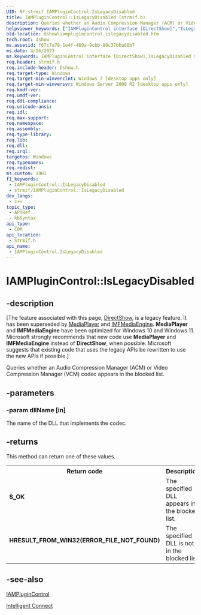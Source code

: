 ```yaml
---
UID: NF:strmif.IAMPluginControl.IsLegacyDisabled
title: IAMPluginControl::IsLegacyDisabled (strmif.h)
description: Queries whether an Audio Compression Manager (ACM) or Video Compression Manager (VCM) codec appears in the blocked list.
helpviewer_keywords: ["IAMPluginControl interface [DirectShow]","IsLegacyDisabled method","IAMPluginControl.IsLegacyDisabled","IAMPluginControl::IsLegacyDisabled","IsLegacyDisabled","IsLegacyDisabled method [DirectShow]","IsLegacyDisabled method [DirectShow]","IAMPluginControl interface","dshow.iamplugincontrol_islegacydisabled","strmif/IAMPluginControl::IsLegacyDisabled"]
old-location: dshow\iamplugincontrol_islegacydisabled.htm
tech.root: dshow
ms.assetid: f67c7a78-1e4f-469a-9cbb-80c37bba80b7
ms.date: 4/26/2023
ms.keywords: IAMPluginControl interface [DirectShow],IsLegacyDisabled method, IAMPluginControl.IsLegacyDisabled, IAMPluginControl::IsLegacyDisabled, IsLegacyDisabled, IsLegacyDisabled method [DirectShow], IsLegacyDisabled method [DirectShow],IAMPluginControl interface, dshow.iamplugincontrol_islegacydisabled, strmif/IAMPluginControl::IsLegacyDisabled
req.header: strmif.h
req.include-header: Dshow.h
req.target-type: Windows
req.target-min-winverclnt: Windows 7 [desktop apps only]
req.target-min-winversvr: Windows Server 2008 R2 [desktop apps only]
req.kmdf-ver: 
req.umdf-ver: 
req.ddi-compliance: 
req.unicode-ansi: 
req.idl: 
req.max-support: 
req.namespace: 
req.assembly: 
req.type-library: 
req.lib: 
req.dll: 
req.irql: 
targetos: Windows
req.typenames: 
req.redist: 
ms.custom: 19H1
f1_keywords:
 - IAMPluginControl::IsLegacyDisabled
 - strmif/IAMPluginControl::IsLegacyDisabled
dev_langs:
 - c++
topic_type:
 - APIRef
 - kbSyntax
api_type:
 - COM
api_location:
 - Strmif.h
api_name:
 - IAMPluginControl.IsLegacyDisabled
---
```


# IAMPluginControl::IsLegacyDisabled


## -description

\[The feature associated with this page, [DirectShow](/windows/win32/directshow/directshow), is a legacy feature. It has been superseded by [MediaPlayer](/uwp/api/Windows.Media.Playback.MediaPlayer) and [IMFMediaEngine](/windows/win32/api/mfmediaengine/nn-mfmediaengine-imfmediaengine). **MediaPlayer** and **IMFMediaEngine** have been optimized for Windows 10 and Windows 11. Microsoft strongly recommends that new code use **MediaPlayer** and **IMFMediaEngine** instead of **DirectShow**, when possible. Microsoft suggests that existing code that uses the legacy APIs be rewritten to use the new APIs if possible.\]

Queries whether an Audio Compression Manager (ACM) or Video Compression Manager (VCM) codec appears in the blocked list.

## -parameters

### -param dllName [in]

The name of the DLL that implements the codec.

## -returns

This method can return one of these values.

<table>
<tr>
<th>Return code</th>
<th>Description</th>
</tr>
<tr>
<td width="40%">
<dl>
<dt><b>S_OK</b></dt>
</dl>
</td>
<td width="60%">
The specified DLL appears in the blocked list.


</td>
</tr>
<tr>
<td width="40%">
<dl>
<dt><b>HRESULT_FROM_WIN32(ERROR_FILE_NOT_FOUND)</b></dt>
</dl>
</td>
<td width="60%">
The specified DLL is not in the blocked list.

</td>
</tr>
</table>

## -see-also

<a href="/windows/desktop/api/strmif/nn-strmif-iamplugincontrol">IAMPluginControl</a>



<a href="/windows/desktop/DirectShow/intelligent-connect">Intelligent Connect</a>